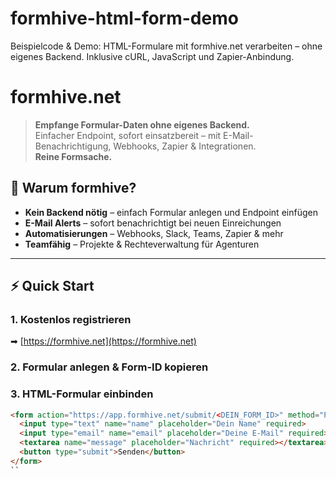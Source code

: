 # formhive-html-form-demo
Beispielcode &amp; Demo: HTML-Formulare mit formhive.net verarbeiten – ohne eigenes Backend. Inklusive cURL, JavaScript und Zapier-Anbindung.

# formhive.net

> **Empfange Formular-Daten ohne eigenes Backend.**  
> Einfacher Endpoint, sofort einsatzbereit – mit E-Mail-Benachrichtigung, Webhooks, Zapier & Integrationen.  
> **Reine Formsache.**

## 🚀 Warum formhive?
- **Kein Backend nötig** – einfach Formular anlegen und Endpoint einfügen
- **E-Mail Alerts** – sofort benachrichtigt bei neuen Einreichungen
- **Automatisierungen** – Webhooks, Slack, Teams, Zapier & mehr
- **Teamfähig** – Projekte & Rechteverwaltung für Agenturen

---

## ⚡ Quick Start

### 1. Kostenlos registrieren
➡ [https://formhive.net](https://formhive.net)

### 2. Formular anlegen & Form-ID kopieren

### 3. HTML-Formular einbinden
```html
<form action="https://app.formhive.net/submit/<DEIN_FORM_ID>" method="POST">
  <input type="text" name="name" placeholder="Dein Name" required>
  <input type="email" name="email" placeholder="Deine E-Mail" required>
  <textarea name="message" placeholder="Nachricht" required></textarea>
  <button type="submit">Senden</button>
</form>
``
